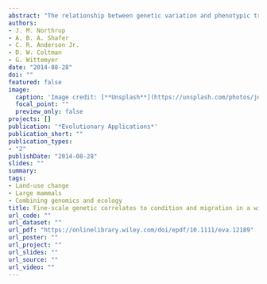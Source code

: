 ```yaml
---
abstract: "The relationship between genetic variation and phenotypic traits is fundamental to the study and management of natural populations. Such relationships often are investigated by assessing correlations between phenotypic traits and heterozygosity or genetic differentiation. Using an extensive data set compiled from free‐ranging mule deer (Odocoileus hemionus), we combined genetic and ecological data to (i) examine correlations between genetic differentiation and migration timing, (ii) screen for mitochondrial haplotypes associated with migration timing, and (iii) test whether nuclear heterozygosity was associated with condition. Migration was related to genetic differentiation (more closely related individuals migrated closer in time) and mitochondrial haplogroup. Body fat was related to heterozygosity at two nuclear loci (with antagonistic patterns), one of which is situated near a known fat metabolism gene in mammals. Despite being focused on a widespread panmictic species, these findings revealed a link between genetic variation and important phenotypes at a fine scale. We hypothesize that these correlations are either the result of mixing refugial lineages or differential mitochondrial haplotypes influencing energetics. The maintenance of phenotypic diversity will be critical to enable the potential tracking of changing climatic conditions, and these correlates highlight the need to consider evolutionary mechanisms in management, even in widely distributed panmictic species."
authors:
- J. M. Northrup
- A. B. A. Shafer
- C. R. Anderson Jr.
- D. W. Coltman
- G. Wittemyer
date: "2014-08-28"
doi: ""
featured: false
image:
  caption: 'Image credit: [**Unsplash**](https://unsplash.com/photos/jdD8gXaTZsc)'
  focal_point: ""
  preview_only: false
projects: []
publication: '*Evolutionary Applications*'
publication_short: ""
publication_types:
- "2"
publishDate: "2014-08-28"
slides: ""
summary: 
tags:
- Land-use change
- Large mammals
- Combining genomics and ecology
title: Fine‐scale genetic correlates to condition and migration in a wild cervid
url_code: ""
url_dataset: ""
url_pdf: "https://onlinelibrary.wiley.com/doi/epdf/10.1111/eva.12189"
url_poster: ""
url_project: ""
url_slides: ""
url_source: ""
url_video: ""
---
```



